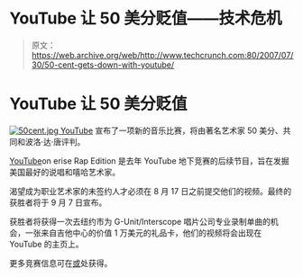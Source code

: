 # YouTube 让 50 美分贬值——技术危机

> 原文：<https://web.archive.org/web/http://www.techcrunch.com:80/2007/07/30/50-cent-gets-down-with-youtube/>

# YouTube 让 50 美分贬值

[![50cent.jpg](img/2387acbb48bcca94b7a61c8b6a249b3c.png) ](https://web.archive.org/web/20201026080447/http://www.crunchbase.com/company/youtube) [YouTube](https://web.archive.org/web/20201026080447/http://www.crunchbase.com/company/youtube) 宣布了一项新的音乐比赛，将由著名艺术家 50 美分、共同和波洛·达·唐评判。

[YouTube](https://web.archive.org/web/20201026080447/https://crunchbase.com/organization/youtube)on erise Rap Edition 是去年 YouTube 地下竞赛的后续节目，旨在发掘美国最好的说唱和嘻哈艺术家。

渴望成为职业艺术家的未签约人才必须在 8 月 17 日之前提交他们的视频。最终的获胜者将于 9 月 7 日宣布。

获胜者将获得一次去纽约市为 G-Unit/Interscope 唱片公司专业录制单曲的机会，一张来自吉他中心的价值 1 万美元的礼品卡，他们的视频将会出现在 YouTube 的主页上。

更多竞赛信息可在[或](https://web.archive.org/web/20201026080447/http://www.youtube.com/ontherise)处获得。